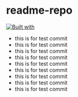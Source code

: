 # readme-repo
[![Built with](https://img.shields.io/badge/Built%20with-Stima%20API-blueviolet?logo=robot)](https://api.stima.tech)
- this is for test commit
- this is for test commit
- this is for test commit
- this is for test commit
- this is for test commit
- this is for test commit
- this is for test commit
- this is for test commit
- this is for test commit
